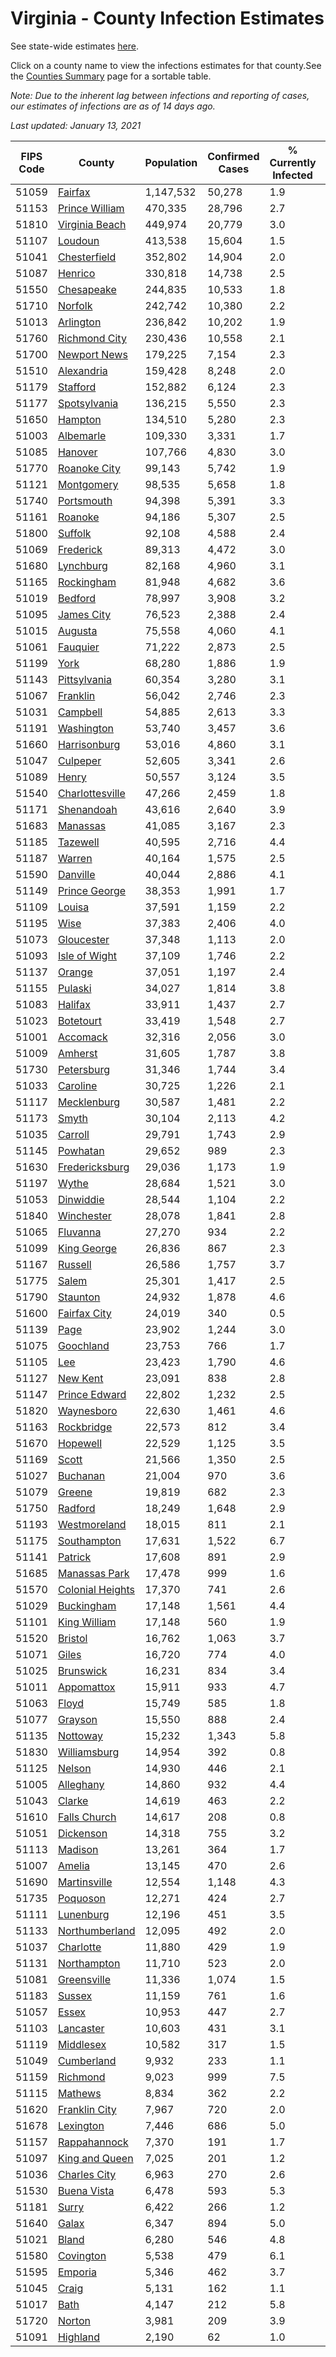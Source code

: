 # Virginia - County Infection Estimates

See state-wide estimates [here](/infections/us-va).

Click on a county name to view the infections estimates for that county.See the [Counties Summary](/infections/summary-counties) page for a sortable table.

*Note: Due to the inherent lag between infections and reporting of cases, our estimates of infections are as of 14 days ago.*

*Last updated: January 13, 2021*

|   FIPS Code |                               County |   Population |   Confirmed Cases |   % Currently Infected |   % Total Infected |
|-------------|--------------------------------------|--------------|-------------------|------------------------|--------------------|
|       51059 |                   [Fairfax](fairfax) |    1,147,532 |            50,278 |                    1.9 |               16.0 |
|       51153 |     [Prince William](prince-william) |      470,335 |            28,796 |                    2.7 |               22.0 |
|       51810 |     [Virginia Beach](virginia-beach) |      449,974 |            20,779 |                    3.0 |               14.3 |
|       51107 |                   [Loudoun](loudoun) |      413,538 |            15,604 |                    1.5 |               13.4 |
|       51041 |         [Chesterfield](chesterfield) |      352,802 |            14,904 |                    2.0 |               14.2 |
|       51087 |                   [Henrico](henrico) |      330,818 |            14,738 |                    2.5 |               15.2 |
|       51550 |             [Chesapeake](chesapeake) |      244,835 |            10,533 |                    1.8 |               13.9 |
|       51710 |                   [Norfolk](norfolk) |      242,742 |            10,380 |                    2.2 |               13.8 |
|       51013 |               [Arlington](arlington) |      236,842 |            10,202 |                    1.9 |               15.7 |
|       51760 |       [Richmond City](richmond-city) |      230,436 |            10,558 |                    2.1 |               15.6 |
|       51700 |         [Newport News](newport-news) |      179,225 |             7,154 |                    2.3 |               12.6 |
|       51510 |             [Alexandria](alexandria) |      159,428 |             8,248 |                    2.0 |               19.3 |
|       51179 |                 [Stafford](stafford) |      152,882 |             6,124 |                    2.3 |               13.4 |
|       51177 |         [Spotsylvania](spotsylvania) |      136,215 |             5,550 |                    2.3 |               13.5 |
|       51650 |                   [Hampton](hampton) |      134,510 |             5,280 |                    2.3 |               12.4 |
|       51003 |               [Albemarle](albemarle) |      109,330 |             3,331 |                    1.7 |                9.8 |
|       51085 |                   [Hanover](hanover) |      107,766 |             4,830 |                    3.0 |               14.0 |
|       51770 |         [Roanoke City](roanoke-city) |       99,143 |             5,742 |                    1.9 |               18.1 |
|       51121 |             [Montgomery](montgomery) |       98,535 |             5,658 |                    1.8 |               17.6 |
|       51740 |             [Portsmouth](portsmouth) |       94,398 |             5,391 |                    3.3 |               18.5 |
|       51161 |                   [Roanoke](roanoke) |       94,186 |             5,307 |                    2.5 |               17.1 |
|       51800 |                   [Suffolk](suffolk) |       92,108 |             4,588 |                    2.4 |               16.4 |
|       51069 |               [Frederick](frederick) |       89,313 |             4,472 |                    3.0 |               16.0 |
|       51680 |               [Lynchburg](lynchburg) |       82,168 |             4,960 |                    3.1 |               18.3 |
|       51165 |             [Rockingham](rockingham) |       81,948 |             4,682 |                    3.6 |               19.1 |
|       51019 |                   [Bedford](bedford) |       78,997 |             3,908 |                    3.2 |               14.5 |
|       51095 |             [James City](james-city) |       76,523 |             2,388 |                    2.4 |               10.6 |
|       51015 |                   [Augusta](augusta) |       75,558 |             4,060 |                    4.1 |               16.5 |
|       51061 |                 [Fauquier](fauquier) |       71,222 |             2,873 |                    2.5 |               13.5 |
|       51199 |                         [York](york) |       68,280 |             1,886 |                    1.9 |                8.6 |
|       51143 |         [Pittsylvania](pittsylvania) |       60,354 |             3,280 |                    3.1 |               16.2 |
|       51067 |                 [Franklin](franklin) |       56,042 |             2,746 |                    2.3 |               14.5 |
|       51031 |                 [Campbell](campbell) |       54,885 |             2,613 |                    3.3 |               13.9 |
|       51191 |             [Washington](washington) |       53,740 |             3,457 |                    3.6 |               19.6 |
|       51660 |         [Harrisonburg](harrisonburg) |       53,016 |             4,860 |                    3.1 |               32.7 |
|       51047 |                 [Culpeper](culpeper) |       52,605 |             3,341 |                    2.6 |               22.6 |
|       51089 |                       [Henry](henry) |       50,557 |             3,124 |                    3.5 |               19.3 |
|       51540 |   [Charlottesville](charlottesville) |       47,266 |             2,459 |                    1.8 |               16.7 |
|       51171 |             [Shenandoah](shenandoah) |       43,616 |             2,640 |                    3.9 |               21.1 |
|       51683 |                 [Manassas](manassas) |       41,085 |             3,167 |                    2.3 |               30.6 |
|       51185 |                 [Tazewell](tazewell) |       40,595 |             2,716 |                    4.4 |               20.2 |
|       51187 |                     [Warren](warren) |       40,164 |             1,575 |                    2.5 |               13.2 |
|       51590 |                 [Danville](danville) |       40,044 |             2,886 |                    4.1 |               21.9 |
|       51149 |       [Prince George](prince-george) |       38,353 |             1,991 |                    1.7 |               16.6 |
|       51109 |                     [Louisa](louisa) |       37,591 |             1,159 |                    2.2 |                9.7 |
|       51195 |                         [Wise](wise) |       37,383 |             2,406 |                    4.0 |               19.4 |
|       51073 |             [Gloucester](gloucester) |       37,348 |             1,113 |                    2.0 |                9.0 |
|       51093 |       [Isle of Wight](isle-of-wight) |       37,109 |             1,746 |                    2.2 |               15.6 |
|       51137 |                     [Orange](orange) |       37,051 |             1,197 |                    2.4 |               10.4 |
|       51155 |                   [Pulaski](pulaski) |       34,027 |             1,814 |                    3.8 |               16.1 |
|       51083 |                   [Halifax](halifax) |       33,911 |             1,437 |                    2.7 |               12.7 |
|       51023 |               [Botetourt](botetourt) |       33,419 |             1,548 |                    2.7 |               14.1 |
|       51001 |                 [Accomack](accomack) |       32,316 |             2,056 |                    3.0 |               26.6 |
|       51009 |                   [Amherst](amherst) |       31,605 |             1,787 |                    3.8 |               17.0 |
|       51730 |             [Petersburg](petersburg) |       31,346 |             1,744 |                    3.4 |               17.9 |
|       51033 |                 [Caroline](caroline) |       30,725 |             1,226 |                    2.1 |               12.5 |
|       51117 |           [Mecklenburg](mecklenburg) |       30,587 |             1,481 |                    2.2 |               16.9 |
|       51173 |                       [Smyth](smyth) |       30,104 |             2,113 |                    4.2 |               21.2 |
|       51035 |                   [Carroll](carroll) |       29,791 |             1,743 |                    2.9 |               18.7 |
|       51145 |                 [Powhatan](powhatan) |       29,652 |               989 |                    2.3 |               10.5 |
|       51630 |     [Fredericksburg](fredericksburg) |       29,036 |             1,173 |                    1.9 |               13.9 |
|       51197 |                       [Wythe](wythe) |       28,684 |             1,521 |                    3.0 |               16.2 |
|       51053 |               [Dinwiddie](dinwiddie) |       28,544 |             1,104 |                    2.2 |               12.1 |
|       51840 |             [Winchester](winchester) |       28,078 |             1,841 |                    2.8 |               21.8 |
|       51065 |                 [Fluvanna](fluvanna) |       27,270 |               934 |                    2.2 |               11.5 |
|       51099 |           [King George](king-george) |       26,836 |               867 |                    2.3 |               10.4 |
|       51167 |                   [Russell](russell) |       26,586 |             1,757 |                    3.7 |               19.9 |
|       51775 |                       [Salem](salem) |       25,301 |             1,417 |                    2.5 |               16.3 |
|       51790 |                 [Staunton](staunton) |       24,932 |             1,878 |                    4.6 |               22.9 |
|       51600 |         [Fairfax City](fairfax-city) |       24,019 |               340 |                    0.5 |                5.0 |
|       51139 |                         [Page](page) |       23,902 |             1,244 |                    3.0 |               18.4 |
|       51075 |               [Goochland](goochland) |       23,753 |               766 |                    1.7 |               10.9 |
|       51105 |                           [Lee](lee) |       23,423 |             1,790 |                    4.6 |               22.7 |
|       51127 |                 [New Kent](new-kent) |       23,091 |               838 |                    2.8 |               11.2 |
|       51147 |       [Prince Edward](prince-edward) |       22,802 |             1,232 |                    2.5 |               18.6 |
|       51820 |             [Waynesboro](waynesboro) |       22,630 |             1,461 |                    4.6 |               19.9 |
|       51163 |             [Rockbridge](rockbridge) |       22,573 |               812 |                    3.4 |               10.9 |
|       51670 |                 [Hopewell](hopewell) |       22,529 |             1,125 |                    3.5 |               15.9 |
|       51169 |                       [Scott](scott) |       21,566 |             1,350 |                    2.5 |               18.9 |
|       51027 |                 [Buchanan](buchanan) |       21,004 |               970 |                    3.6 |               14.3 |
|       51079 |                     [Greene](greene) |       19,819 |               682 |                    2.3 |               10.7 |
|       51750 |                   [Radford](radford) |       18,249 |             1,648 |                    2.9 |               27.6 |
|       51193 |         [Westmoreland](westmoreland) |       18,015 |               811 |                    2.1 |               14.7 |
|       51175 |           [Southampton](southampton) |       17,631 |             1,522 |                    6.7 |               29.2 |
|       51141 |                   [Patrick](patrick) |       17,608 |               891 |                    2.9 |               15.8 |
|       51685 |       [Manassas Park](manassas-park) |       17,478 |               999 |                    1.6 |               22.6 |
|       51570 | [Colonial Heights](colonial-heights) |       17,370 |               741 |                    2.6 |               14.8 |
|       51029 |             [Buckingham](buckingham) |       17,148 |             1,561 |                    4.4 |               34.7 |
|       51101 |         [King William](king-william) |       17,148 |               560 |                    1.9 |               10.0 |
|       51520 |                   [Bristol](bristol) |       16,762 |             1,063 |                    3.7 |               19.2 |
|       51071 |                       [Giles](giles) |       16,720 |               774 |                    4.0 |               13.8 |
|       51025 |               [Brunswick](brunswick) |       16,231 |               834 |                    3.4 |               15.6 |
|       51011 |             [Appomattox](appomattox) |       15,911 |               933 |                    4.7 |               17.9 |
|       51063 |                       [Floyd](floyd) |       15,749 |               585 |                    1.8 |               11.4 |
|       51077 |                   [Grayson](grayson) |       15,550 |               888 |                    2.4 |               18.1 |
|       51135 |                 [Nottoway](nottoway) |       15,232 |             1,343 |                    5.8 |               27.3 |
|       51830 |         [Williamsburg](williamsburg) |       14,954 |               392 |                    0.8 |                9.4 |
|       51125 |                     [Nelson](nelson) |       14,930 |               446 |                    2.1 |                9.1 |
|       51005 |               [Alleghany](alleghany) |       14,860 |               932 |                    4.4 |               18.8 |
|       51043 |                     [Clarke](clarke) |       14,619 |               463 |                    2.2 |               10.0 |
|       51610 |         [Falls Church](falls-church) |       14,617 |               208 |                    0.8 |                6.1 |
|       51051 |               [Dickenson](dickenson) |       14,318 |               755 |                    3.2 |               15.7 |
|       51113 |                   [Madison](madison) |       13,261 |               364 |                    1.7 |                9.0 |
|       51007 |                     [Amelia](amelia) |       13,145 |               470 |                    2.6 |               11.5 |
|       51690 |         [Martinsville](martinsville) |       12,554 |             1,148 |                    4.3 |               28.5 |
|       51735 |                 [Poquoson](poquoson) |       12,271 |               424 |                    2.7 |               10.5 |
|       51111 |               [Lunenburg](lunenburg) |       12,196 |               451 |                    3.5 |               11.1 |
|       51133 |     [Northumberland](northumberland) |       12,095 |               492 |                    2.0 |               12.8 |
|       51037 |               [Charlotte](charlotte) |       11,880 |               429 |                    1.9 |               11.6 |
|       51131 |           [Northampton](northampton) |       11,710 |               523 |                    2.0 |               19.1 |
|       51081 |           [Greensville](greensville) |       11,336 |             1,074 |                    1.5 |               33.6 |
|       51183 |                     [Sussex](sussex) |       11,159 |               761 |                    1.6 |               24.6 |
|       51057 |                       [Essex](essex) |       10,953 |               447 |                    2.7 |               13.1 |
|       51103 |               [Lancaster](lancaster) |       10,603 |               431 |                    3.1 |               12.3 |
|       51119 |               [Middlesex](middlesex) |       10,582 |               317 |                    1.5 |                9.4 |
|       51049 |             [Cumberland](cumberland) |        9,932 |               233 |                    1.1 |                8.2 |
|       51159 |                 [Richmond](richmond) |        9,023 |               999 |                    7.5 |               42.7 |
|       51115 |                   [Mathews](mathews) |        8,834 |               362 |                    2.2 |               12.4 |
|       51620 |       [Franklin City](franklin-city) |        7,967 |               720 |                    2.0 |               29.5 |
|       51678 |               [Lexington](lexington) |        7,446 |               686 |                    5.0 |               27.9 |
|       51157 |         [Rappahannock](rappahannock) |        7,370 |               191 |                    1.7 |                8.6 |
|       51097 |     [King and Queen](king-and-queen) |        7,025 |               201 |                    1.2 |                9.2 |
|       51036 |         [Charles City](charles-city) |        6,963 |               270 |                    2.6 |               12.1 |
|       51530 |           [Buena Vista](buena-vista) |        6,478 |               593 |                    5.3 |               28.1 |
|       51181 |                       [Surry](surry) |        6,422 |               266 |                    1.2 |               13.2 |
|       51640 |                       [Galax](galax) |        6,347 |               894 |                    5.0 |               48.8 |
|       51021 |                       [Bland](bland) |        6,280 |               546 |                    4.8 |               26.2 |
|       51580 |               [Covington](covington) |        5,538 |               479 |                    6.1 |               25.2 |
|       51595 |                   [Emporia](emporia) |        5,346 |               462 |                    3.7 |               31.1 |
|       51045 |                       [Craig](craig) |        5,131 |               162 |                    1.1 |                9.8 |
|       51017 |                         [Bath](bath) |        4,147 |               212 |                    5.8 |               15.2 |
|       51720 |                     [Norton](norton) |        3,981 |               209 |                    3.9 |               15.7 |
|       51091 |                 [Highland](highland) |        2,190 |                62 |                    1.0 |                9.0 |